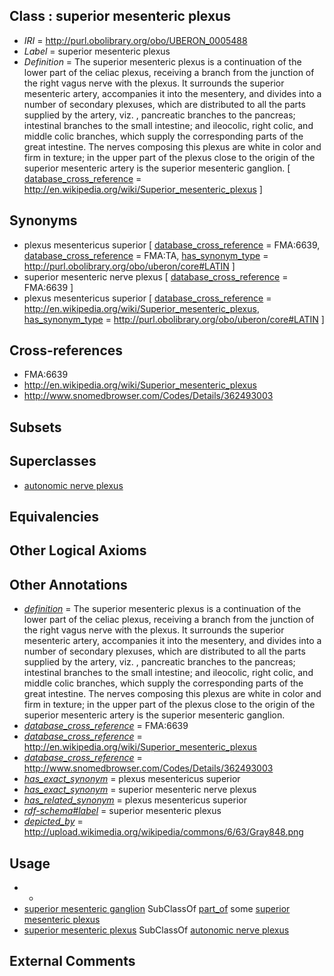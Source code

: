 
## Class : superior mesenteric plexus

 * *IRI* = http://purl.obolibrary.org/obo/UBERON_0005488
 * *Label* = superior mesenteric plexus
 * *Definition* = The superior mesenteric plexus is a continuation of the lower part of the celiac plexus, receiving a branch from the junction of the right vagus nerve with the plexus. It surrounds the superior mesenteric artery, accompanies it into the mesentery, and divides into a number of secondary plexuses, which are distributed to all the parts supplied by the artery, viz. , pancreatic branches to the pancreas; intestinal branches to the small intestine; and ileocolic, right colic, and middle colic branches, which supply the corresponding parts of the great intestine. The nerves composing this plexus are white in color and firm in texture; in the upper part of the plexus close to the origin of the superior mesenteric artery is the superior mesenteric ganglion. [ [database_cross_reference](../../ef/oboInOwl#hasDbXref.md) = http://en.wikipedia.org/wiki/Superior_mesenteric_plexus ]

## Synonyms

 * plexus mesentericus superior [ [database_cross_reference](../../ef/oboInOwl#hasDbXref.md) = FMA:6639, [database_cross_reference](../../ef/oboInOwl#hasDbXref.md) = FMA:TA, [has_synonym_type](../../pe/oboInOwl#hasSynonymType.md) = http://purl.obolibrary.org/obo/uberon/core#LATIN ]
 * superior mesenteric nerve plexus [ [database_cross_reference](../../ef/oboInOwl#hasDbXref.md) = FMA:6639 ]
 * plexus mesentericus superior [ [database_cross_reference](../../ef/oboInOwl#hasDbXref.md) = http://en.wikipedia.org/wiki/Superior_mesenteric_plexus, [has_synonym_type](../../pe/oboInOwl#hasSynonymType.md) = http://purl.obolibrary.org/obo/uberon/core#LATIN ]

## Cross-references

 * FMA:6639
 * http://en.wikipedia.org/wiki/Superior_mesenteric_plexus
 * http://www.snomedbrowser.com/Codes/Details/362493003

## Subsets


## Superclasses

 * [autonomic nerve plexus](../../UBERON/16/UBERON_0001816.md)

## Equivalencies


## Other Logical Axioms


## Other Annotations

 * *[definition](../../IAO/15/IAO_0000115.md)* = The superior mesenteric plexus is a continuation of the lower part of the celiac plexus, receiving a branch from the junction of the right vagus nerve with the plexus. It surrounds the superior mesenteric artery, accompanies it into the mesentery, and divides into a number of secondary plexuses, which are distributed to all the parts supplied by the artery, viz. , pancreatic branches to the pancreas; intestinal branches to the small intestine; and ileocolic, right colic, and middle colic branches, which supply the corresponding parts of the great intestine. The nerves composing this plexus are white in color and firm in texture; in the upper part of the plexus close to the origin of the superior mesenteric artery is the superior mesenteric ganglion.
 * *[database_cross_reference](../../ef/oboInOwl#hasDbXref.md)* = FMA:6639
 * *[database_cross_reference](../../ef/oboInOwl#hasDbXref.md)* = http://en.wikipedia.org/wiki/Superior_mesenteric_plexus
 * *[database_cross_reference](../../ef/oboInOwl#hasDbXref.md)* = http://www.snomedbrowser.com/Codes/Details/362493003
 * *[has_exact_synonym](../../ym/oboInOwl#hasExactSynonym.md)* = plexus mesentericus superior
 * *[has_exact_synonym](../../ym/oboInOwl#hasExactSynonym.md)* = superior mesenteric nerve plexus
 * *[has_related_synonym](../../ym/oboInOwl#hasRelatedSynonym.md)* = plexus mesentericus superior
 * *[rdf-schema#label](../../el/rdf-schema#label.md)* = superior mesenteric plexus
 * *[depicted_by](../../depicted/by/depicted_by.md)* = http://upload.wikimedia.org/wikipedia/commons/6/63/Gray848.png

## Usage

 * -
 * [superior mesenteric ganglion](../../UBERON/79/UBERON_0005479.md) SubClassOf [part_of](../../BFO/50/BFO_0000050.md) some [superior mesenteric plexus](../../UBERON/88/UBERON_0005488.md)
 * [superior mesenteric plexus](../../UBERON/88/UBERON_0005488.md) SubClassOf [autonomic nerve plexus](../../UBERON/16/UBERON_0001816.md)

## External Comments

